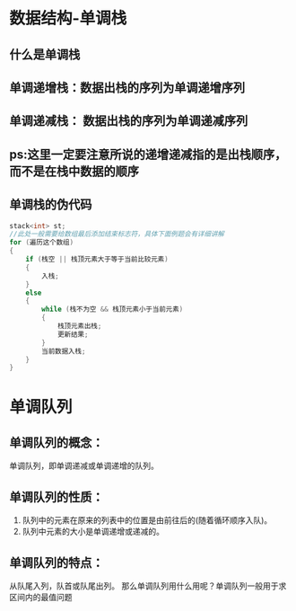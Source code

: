 # 数据结构-单调栈
## 什么是单调栈
## 单调递增栈：数据出栈的序列为单调递增序列
## 单调递减栈： 数据出栈的序列为单调递减序列
## ps:这里一定要注意所说的递增递减指的是出栈顺序，而不是在栈中数据的顺序
## 单调栈的伪代码
```c++
stack<int> st;
//此处一般需要给数组最后添加结束标志符，具体下面例题会有详细讲解
for (遍历这个数组)
{
	if (栈空 || 栈顶元素大于等于当前比较元素)
	{
		入栈;
	}
	else
	{
		while (栈不为空 && 栈顶元素小于当前元素)
		{
			栈顶元素出栈;
			更新结果;
		}
		当前数据入栈;
	}
} 
```

# 单调队列
## 单调队列的概念：
单调队列，即单调递减或单调递增的队列。
## 单调队列的性质：
1.  队列中的元素在原来的列表中的位置是由前往后的(随着循环顺序入队)。
2.  队列中元素的大小是单调递增或递减的。
## 单调队列的特点：
从队尾入列，队首或队尾出列。
那么单调队列用什么用呢？单调队列一般用于求区间内的最值问题